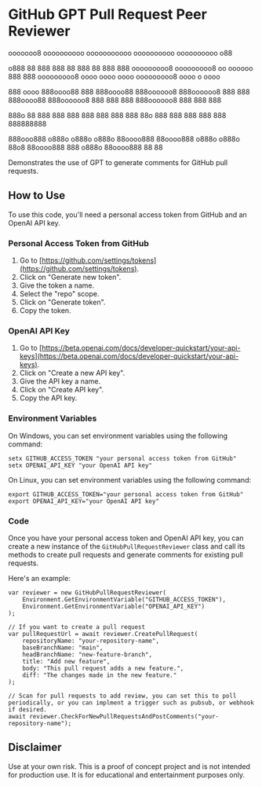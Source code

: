 # GitHub GPT Pull Request Peer Reviewer

  ooooooo8 oooooooooo  ooooooooooo      oooooooooo                                         oooooooooo                         o88                            

o888    88  888    888 88  888  88       888    888 ooooooooo8 ooooooooo8 oo oooooo         888    888 ooooooooo8 oooo   oooo oooo  ooooooooo8 oooo  o  oooo 

888    oooo 888oooo88      888           888oooo88 888oooooo8 888oooooo8   888    888       888oooo88 888oooooo8   888   888   888 888oooooo8   888 888 888  

888o    88  888            888           888       888        888          888              888  88o  888           888 888    888 888           888888888   

 888ooo888 o888o          o888o         o888o        88oooo888  88oooo888 o888o            o888o  88o8  88oooo888     888     o888o  88oooo888    88   88    

                                                                                                                                                             



Demonstrates the use of GPT to generate comments for GitHub pull requests. 

## How to Use

To use this code, you'll need a personal access token from GitHub and an OpenAI API key. 

### Personal Access Token from GitHub

1. Go to [https://github.com/settings/tokens](https://github.com/settings/tokens).
2. Click on "Generate new token".
3. Give the token a name.
4. Select the "repo" scope.
5. Click on "Generate token".
6. Copy the token.

### OpenAI API Key

1. Go to [https://beta.openai.com/docs/developer-quickstart/your-api-keys](https://beta.openai.com/docs/developer-quickstart/your-api-keys).
2. Click on "Create a new API key".
3. Give the API key a name.
4. Click on "Create API key".
5. Copy the API key.

### Environment Variables

On Windows, you can set environment variables using the following command:

```
setx GITHUB_ACCESS_TOKEN "your personal access token from GitHub"
setx OPENAI_API_KEY "your OpenAI API key"
```

On Linux, you can set environment variables using the following command:

```
export GITHUB_ACCESS_TOKEN="your personal access token from GitHub"
export OPENAI_API_KEY="your OpenAI API key"
```

### Code

Once you have your personal access token and OpenAI API key, you can create a new instance of the `GitHubPullRequestReviewer` class and call its methods to create pull requests and generate comments for existing pull requests. 

Here's an example:

```
var reviewer = new GitHubPullRequestReviewer(
    Environment.GetEnvironmentVariable("GITHUB_ACCESS_TOKEN"),
    Environment.GetEnvironmentVariable("OPENAI_API_KEY")
);

// If you want to create a pull request
var pullRequestUrl = await reviewer.CreatePullRequest(
    repositoryName: "your-repository-name",
    baseBranchName: "main",
    headBranchName: "new-feature-branch",
    title: "Add new feature",
    body: "This pull request adds a new feature.",
    diff: "The changes made in the new feature."
);

// Scan for pull requests to add review, you can set this to poll periodically, or you can implment a trigger such as pubsub, or webhook if desired.
await reviewer.CheckForNewPullRequestsAndPostComments("your-repository-name");
```

## Disclaimer

Use at your own risk. This is a proof of concept project and is not intended for production use. It is for educational and entertainment purposes only.
